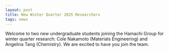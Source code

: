 ```yaml
---
layout: post
title: New Winter Quarter 2025 Researchers
tags: news
---
```


Welcome to two new undergraduate students joining the Hamachi Group for winter quarter research: 
Cole Nakamoto (Materials Engineering) and Angelina Tang (Chemistry). We are excited to have you join the team.
